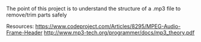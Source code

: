 The point of this project is to understand the structure of a .mp3 file to remove/trim parts safely

Resources:
https://www.codeproject.com/Articles/8295/MPEG-Audio-Frame-Header
http://www.mp3-tech.org/programmer/docs/mp3_theory.pdf
